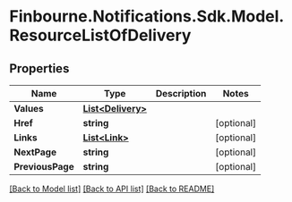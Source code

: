 # Finbourne.Notifications.Sdk.Model.ResourceListOfDelivery

## Properties

Name | Type | Description | Notes
------------ | ------------- | ------------- | -------------
**Values** | [**List&lt;Delivery&gt;**](Delivery.md) |  | 
**Href** | **string** |  | [optional] 
**Links** | [**List&lt;Link&gt;**](Link.md) |  | [optional] 
**NextPage** | **string** |  | [optional] 
**PreviousPage** | **string** |  | [optional] 

[[Back to Model list]](../README.md#documentation-for-models) [[Back to API list]](../README.md#documentation-for-api-endpoints) [[Back to README]](../README.md)

